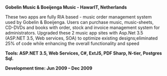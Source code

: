 **Gobelin Music & Boeijenga Music - HawarIT, Netherlands**

These two apps are fully RIA based - music order management system used by Gobelin & Boeijenga. Users can purchase music, music-sheets, CD-DVDs and books with order, stock and invoice management system for administrators. Upgraded these 2 music app sites with Asp.Net 3.5 (ASP.NET 3.5, Web services, SOA) to optimize existing designs;eliminated 25% of code while enhancing the overall functionality and speed

**Tools: ASP.NET 3.5, Web Services, C#, ExtJS, PDF Sharp, N-tier, Postgres Sql.**

**Development time: Jun 2009 – Dec 2009**
